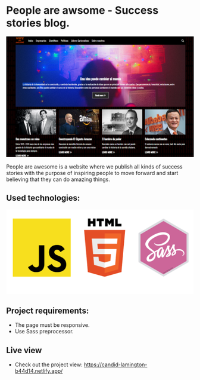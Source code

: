 # People are awsome - Success stories blog.

![Foto principal page](./imagenes/Foto-principal-page.PNG)

People are awesome is a website where we publish all kinds of success stories with the purpose of inspiring people to move forward and start believing that they can do amazing things.


## Used technologies:
![Used tecnologies](./imagenes/used-tecnologies.png)


## Project requirements:
- The page must be responsive.
- Use Sass preprocessor.


## Live view

- Check out the project view: https://candid-lamington-b44d14.netlify.app/